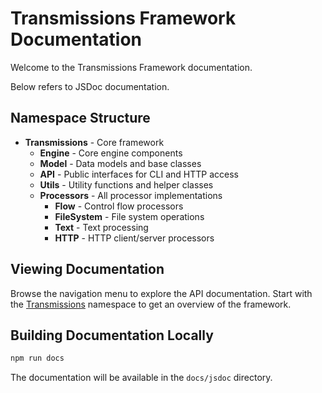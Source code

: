# Transmissions Framework Documentation

Welcome to the Transmissions Framework documentation. 

Below refers to JSDoc documentation.

## Namespace Structure

- **Transmissions** - Core framework
  - **Engine** - Core engine components
  - **Model** - Data models and base classes
  - **API** - Public interfaces for CLI and HTTP access
  - **Utils** - Utility functions and helper classes
  - **Processors** - All processor implementations
    - **Flow** - Control flow processors
    - **FileSystem** - File system operations
    - **Text** - Text processing
    - **HTTP** - HTTP client/server processors

## Viewing Documentation

Browse the navigation menu to explore the API documentation. Start with the [Transmissions](module-Transmissions.html) namespace to get an overview of the framework.

## Building Documentation Locally

```bash
npm run docs
```

The documentation will be available in the `docs/jsdoc` directory.
